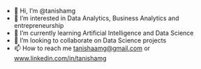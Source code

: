 - 👋 Hi, I’m @tanishamg
- 👀 I’m interested in Data Analytics, Business Analytics and entrepreneurship
- 🌱 I’m currently learning Artificial Intelligence and Data Science
- 💞️ I’m looking to collaborate on Data Science projects
- 📫 How to reach me tanishaamg@gmail.com or www.linkedin.com/in/tanishamg
